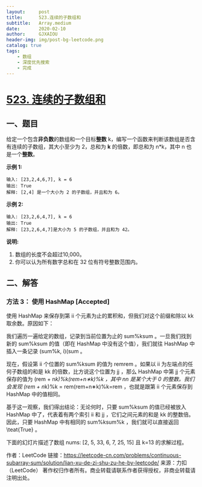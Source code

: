```yaml
---
layout:     post
title:      523.连续的子数组和
subtitle:   Array.medium
date:       2020-02-10
author:     GJXAIOU
header-img: img/post-bg-leetcode.png
catalog: true
tags:
    - 数组
    - 深度优先搜索
	- 完成
---
```


# [523. 连续的子数组和](https://leetcode-cn.com/problems/continuous-subarray-sum/)

## 一、题目

给定一个包含**非负数**的数组和一个目标**整数** k，编写一个函数来判断该数组是否含有连续的子数组，其大小至少为 2，总和为 **k** 的倍数，即总和为 n*k，其中 n 也是一个**整数**。

**示例 1:**

```
输入: [23,2,4,6,7], k = 6
输出: True
解释: [2,4] 是一个大小为 2 的子数组，并且和为 6。
```

**示例 2:**

```
输入: [23,2,6,4,7], k = 6
输出: True
解释: [23,2,6,4,7]是大小为 5 的子数组，并且和为 42。
```

**说明:**

1. 数组的长度不会超过10,000。
2. 你可以认为所有数字总和在 32 位有符号整数范围内。

## 二、解答

### 方法 3： 使用 HashMap [Accepted]

使用 HashMap 来保存到第 ii 个元素为止的累积和，但我们对这个前缀和除以 kk 取余数。原因如下：

我们遍历一遍给定的数组，记录到当前位置为止的 sum%ksum 。一旦我们找到新的 sum%ksum 的值（即在 HashMap 中没有这个值），我们就往 HashMap 中插入一条记录 (sum%k, i)(sum 。

现在，假设第 ii 个位置的 sum%ksum 的值为 remrem 。如果以 ii 为左端点的任何子数组的和是 kk 的倍数，比方说这个位置为 jj ，那么 HashMap 中第 jj 个元素保存的值为 (rem + n*k)\%k(rem+n∗k)%k ，其中 nn 是某个大于 0 的整数。我们会发现 (rem + n*k)\%k = rem(rem+n∗k)%k=rem ，也就是跟第 ii 个元素保存到 HashMap 中的值相同。

基于这一观察，我们得出结论：无论何时，只要 sum%ksum 的值已经被放入 HashMap 中了，代表着有两个索引 ii 和 jj ，它们之间元素的和是 kk 的整数倍。因此，只要 HashMap 中有相同的 sum\%ksum%k ，我们就可以直接返回 \teat{True} 。

下面的幻灯片描述了数组 nums: [2, 5, 33, 6, 7, 25, 15] 且 k=13 的求解过程。



作者：LeetCode
链接：https://leetcode-cn.com/problems/continuous-subarray-sum/solution/lian-xu-de-zi-shu-zu-he-by-leetcode/
来源：力扣（LeetCode）
著作权归作者所有。商业转载请联系作者获得授权，非商业转载请注明出处。